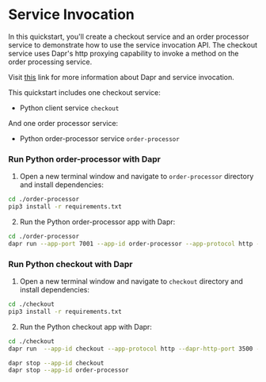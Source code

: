 # Service Invocation

In this quickstart, you'll create a checkout service and an order processor service to demonstrate how to use the service invocation API. The checkout service uses Dapr's http proxying capability to invoke a method on the order processing service.

Visit [this](https://docs.dapr.io/developing-applications/building-blocks/service-invocation/) link for more information about Dapr and service invocation.

This quickstart includes one checkout service:

- Python client service `checkout` 

And one order processor service: 
 
- Python order-processor service `order-processor`

### Run Python order-processor with Dapr

1. Open a new terminal window and navigate to `order-processor` directory and install dependencies: 

<!-- STEP
name: Install Python dependencies
-->

```bash
cd ./order-processor
pip3 install -r requirements.txt 
```

<!-- END_STEP -->

2. Run the Python order-processor app with Dapr: 

<!-- STEP
name: Run order-processor service
expected_stdout_lines:
  - '== APP == Order received : {"orderId": 10}'
  - "Exited App successfully"
expected_stderr_lines:
output_match_mode: substring
background: true
sleep: 15
-->

```bash
cd ./order-processor
dapr run --app-port 7001 --app-id order-processor --app-protocol http --dapr-http-port 3501 -- python3 app.py
```

<!-- END_STEP -->

### Run Python checkout with Dapr

1. Open a new terminal window and navigate to `checkout` directory and install dependencies: 

<!-- STEP
name: Install Python dependencies
-->

```bash
cd ./checkout
pip3 install -r requirements.txt 
```

<!-- END_STEP -->

2. Run the Python checkout app with Dapr: 

<!-- STEP
name: Run checkout service
expected_stdout_lines:
  - '== APP == Order passed: {"orderId": 1}'
  - '== APP == Order passed: {"orderId": 2}'
  - "Exited App successfully"
expected_stderr_lines:
output_match_mode: substring
background: true
sleep: 15
-->
    
```bash
cd ./checkout
dapr run  --app-id checkout --app-protocol http --dapr-http-port 3500 -- python3 app.py
```

<!-- END_STEP -->

```bash
dapr stop --app-id checkout
dapr stop --app-id order-processor
```
